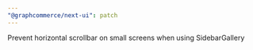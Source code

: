 ```yaml
---
"@graphcommerce/next-ui": patch
---
```


Prevent horizontal scrollbar on small screens when using SidebarGallery

